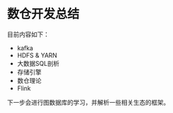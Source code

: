 # 数仓开发总结

目前内容如下：

* kafka
* HDFS & YARN
* 大数据SQL剖析
* 存储引擎
* 数仓理论
* Flink

下一步会进行图数据库的学习，并解析一些相关生态的框架。
